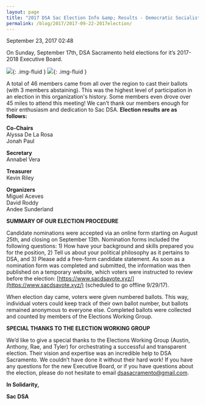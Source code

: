 ```yaml
---
layout: page
title: "2017 DSA Sac Election Info &amp; Results - Democratic Socialists of America, Sacramento"
permalink: /blog/2017/2017-09-22-2017election/
---
```

September 23, 2017 02:48

On Sunday, September 17th, DSA Sacramento held elections for it’s 2017-2018 Executive Board.

![](2017election1.jpg){: .img-fluid } ![](2017election2.jpg){: .img-fluid }

A total of 46 members came from all over the region to cast their ballots (with 3 members abstaining). This was the highest level of participation in an election in this organization's history. Some members even drove over 45 miles to attend this meeting! We can’t thank our members enough for their enthusiasm and dedication to Sac DSA. **Election results are as follows:**

**Co-Chairs**  
Alyssa De La Rosa  
Jonah Paul

**Secretary**  
Annabel Vera

**Treasurer**  
Kevin Riley

**Organizers**  
Miguel Aceves  
David Roddy  
Andee Sunderland

**SUMMARY OF OUR ELECTION PROCEDURE**

Candidate nominations were accepted via an online form starting on August 25th, and closing on September 13th. Nomination forms included the following questions: 1) How have your background and skills prepared you for the position, 2) Tell us about your political philosophy as it pertains to DSA, and 3) Please add a free-form candidate statement. As soon as a nomination form was completed and submitted, the information was then published on a temporary website, which voters were instructed to review before the election: [https://www.sacdsavote.xyz/](https://www.sacdsavote.xyz/) (scheduled to go offline 9/29/17).

When election day came, voters were given numbered ballots. This way, individual voters could keep track of their own ballot number, but ballots remained anonymous to everyone else. Completed ballots were collected and counted by members of the Elections Working Group.

  
**SPECIAL THANKS TO THE ELECTION WORKING GROUP**

We’d like to give a special thanks to the Elections Working Group (Austin, Anthony, Rae, and Tyler) for orchestrating a successful and transparent election. Their vision and expertise was an incredible help to DSA Sacramento. We couldn’t have done it without their hard work! If you have any questions for the new Executive Board, or if you have questions about the election, please do not hesitate to email dsasacramento@gmail.com.  


**In Solidarity,**  


**Sac DSA**
